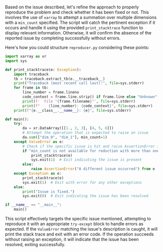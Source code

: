 Based on the issue described, let's refine the approach to properly reproduce the problem and check whether it has been fixed or not. This involves the use of `xarray` to attempt a summation over multiple dimensions with a `min_count` specified. The script will catch the pertinent exception if it occurs and handle it using the provided `print_stacktrace` function to display relevant information. Otherwise, it will confirm the absence of the reported issue by completing successfully without errors.

Here's how you could structure `reproducer.py` considering these points:

```python
import xarray as xr
import sys

def print_stacktrace(e: Exception):
    import traceback
    tb = traceback.extract_tb(e.__traceback__)
    print("Traceback (most recent call last):", file=sys.stderr)
    for frame in tb:
        line_number = frame.lineno
        code_context = frame.line.strip() if frame.line else "Unknown"
        print(f'  File "{frame.filename}"', file=sys.stderr)
        print(f"    {line_number}: {code_context}", file=sys.stderr)
    print(f"{e.__class__.__name__}: {e}", file=sys.stderr)

def main():
    try:
        da = xr.DataArray([[1., 2, 3], [4, 5, 6]])
        # Attempt the operation that is expected to raise an issue
        da.sum(["dim_0", "dim_1"], min_count=1)
    except ValueError as e:
        # Check if the specific issue is hit and raise AssertionError if not
        if "min_count is not available for reduction with more than one dimensions" in str(e):
            print_stacktrace(e)
            sys.exit(1)  # Exit indicating the issue is present
        else:
            raise AssertionError("A different issue occurred") from e
    except Exception as e:
        print_stacktrace(e)
        sys.exit(1)  # Exit with error for any other exceptions
    else:
        print("Issue is fixed.")
        sys.exit(0)  # Exit indicating the issue has been resolved

if __name__ == "__main__":
    main()
```

This script effectively targets the specific issue mentioned, attempting to reproduce it with an appropriate `try-except` block to handle errors as expected. If the `ValueError` matching the issue's description is caught, it will print the stack trace and exit with an error code. If the operation succeeds without raising an exception, it will indicate that the issue has been resolved, exiting successfully.